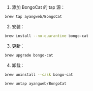 1. 添加 BongoCat 的 tap 源：

```bash
brew tap ayangweb/BongoCat
```

2. 安装：

```bash
brew install --no-quarantine bongo-cat
```

3. 更新：

```bash
brew upgrade bongo-cat
```

4. 卸载：

```bash
brew uninstall --cask bongo-cat

brew untap ayangweb/BongoCat
```
